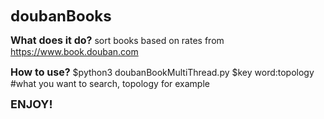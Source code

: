 <font size = "5"><b>doubanBooks</b></font>

<font size = "3"><b>What does it do?</b></font>
sort books based on rates from https://www.book.douban.com

<font size = "3"><b>How to use?</b></font>
$python3 doubanBookMultiThread.py
$key word:topology #what you want to search, topology for example

<font size = "4"><b>ENJOY!</b></font>
